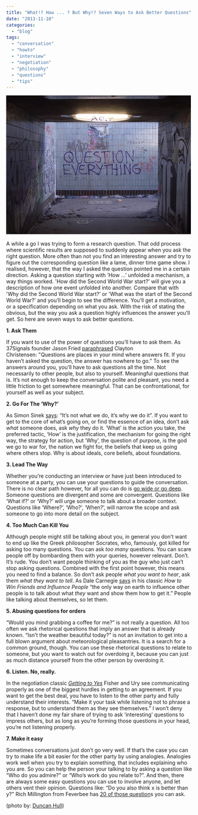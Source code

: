 ```yaml
---
title: "What!? How ... ? But Why!? Seven Ways to Ask Better Questions"
date: "2013-11-10"
categories: 
  - "blog"
tags: 
  - "conversation"
  - "howto"
  - "interview"
  - "negotiation"
  - "philosophy"
  - "questions"
  - "tips"
---
```


![image](images/tumblr_inline_mw1yyiCwx51rxocyy.jpg)

A while a go I was trying to form a research question. That odd process where scientific results are supposed to suddenly appear when you ask the right question. More often than not you find an interesting answer and try to figure out the corresponding question like a lame, dinner time game show. I realised, however, that the way I asked the question pointed me in a certain direction. Asking a question starting with ‘How …’ unfolded a mechanism, a way things worked. 'How did the Second World War start?’ will give you a description of how one event unfolded into another. Compare that with 'Why did the Second World War start?’ or 'What was the start of the Second World War?’ and you’ll begin to see the difference. You’ll get a motivation, or a specification depending on what you ask. With the risk of stating the obvious, but the way you ask a question highly influences the answer you’ll get. So here are seven ways to ask better questions.

**1\. Ask Them** 

If you want to use of the power of questions you’ll have to ask them. As 37Signals founder Jason Fried [paraphrased](http://37signals.com/svn/posts/3225-what-are-questions) Clayton Christensen: "Questions are places in your mind where answers fit. If you haven’t asked the question, the answer has nowhere to go.” To see the answers around you, you’ll have to ask questions all the time. Not necessarily to other people, but also to yourself. Meaningful questions that is. It’s not enough to keep the conversation polite and pleasant, you need a little friction to get somewhere meaningful. That can be confrontational, for yourself as well as your subject.  
  
**2\. Go For The ‘Why?’**

As Simon Sinek [says](http://www.ted.com/talks/simon_sinek_how_great_leaders_inspire_action.html): “It’s not what we do, it’s why we do it”. If you want to get to the core of what’s going on, or find the essence of an idea, don’t ask _what_ someone does, ask _why_ they do it. ‘What’ is the action you take, the preferred tactic, ‘How’ is the justification, the mechanism for going the right way, the strategy for action, but ‘Why’, the question of purpose, is the god we go to war for, the nation we fight for, the beliefs that keep us going where others stop. Why is about ideals, core beliefs, about foundations.  
  
**3\. Lead The Way** 

Whether you’re conducting an interview or have just been introduced to someone at a party, you can use your questions to guide the conversation. There is no clear path however, for all you can do is [go wide or go deep](http://blogs.hbr.org/2012/11/to-have-the-most-impact-ask-qu/). Someone questions are divergent and some are convergent. Questions like ‘What if?’ or ‘Why?’ will urge someone to talk about a broader context. Questions like ‘Where?’, ‘Who?’, ‘When?’, will narrow the scope and ask someone to go into more detail on the subject.  
  
**4\. Too Much Can Kill You**

Although people might still be talking about you, in general you don’t want to end up like the Greek philosopher Socrates, who, famously, got killed for asking too many questions. You can ask _too many_ questions. You can scare people off by bombarding them with your queries, however relevant. Don’t. It’s rude. You don’t want people thinking of you as the guy who just can’t stop asking questions. Combined with the first point however, this means you need to find a balance. So don’t ask people _what you want to hear_, ask them _what they want to tell_. As Dale Carnegie [says](http://en.wikipedia.org/wiki/How_to_Win_Friends_and_Influence_People) in his classic _How to Win Friends and Influence People_ “the only way on earth to influence other people is to talk about what _they_ want and show them how to get it.” People like talking about themselves, so let them.   
  
**5\. Abusing questions for orders** 

“Would you mind grabbing a coffee for me?” is not really a question. All too often we ask rhetorical questions that imply an answer that is already known. “Isn’t the weather beautiful today?” is not an invitation to get into a full blown argument about meteorological pleasantries. It is a search for a common ground, though. You can use these rhetorical questions to relate to someone, but you want to watch out for overdoing it, because you can just as much distance yourself from the other person by overdoing it.  
  
**6\. Listen. No, really.** 

In the negotiation classic [_Getting to Yes_](http://en.wikipedia.org/wiki/Getting_to_YES) Fisher and Ury see communicating properly as one of the biggest hurdles in getting to an agreement. If you want to get the best deal, you have to listen to the other party and fully understand their interests. “Make it your task while listening not to phrase a response, but to understand them as they see themselves.” I won’t deny that I haven’t done my fair share of trying to ask ‘interesting’ questions to impress others, but as long as you’re forming those questions in your head, you’re not listening properly.  
  
**7\. Make it easy** 

Sometimes conversations just don’t go very well. If that’s the case you can try to make life a bit easier for the other party by using analogies. Analogies work well when you try to explain something, that includes explaining who you are. So you can help the person your talking to by asking a question like “Who do you admire?” or “Who’s work do you relate to?”. And then, there are always some easy questions you can use to involve anyone, and let others vent their opinion. Questions like: “Do you also think x is better than y?” Rich Millington from Feverbee has [20 of those question](http://www.feverbee.com/2010/11/increaseactivity.html)s you can ask.

(photo by: [Duncan Hull](http://www.flickr.com/photos/dullhunk/))
